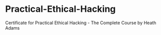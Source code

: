 # Practical-Ethical-Hacking
Certificate for Practical Ethical Hacking - The Complete Course by Heath Adams
